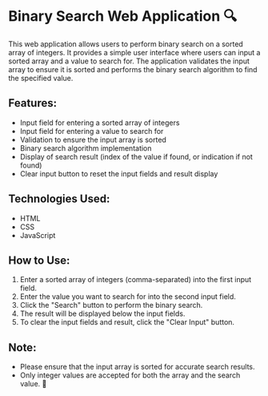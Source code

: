 # Binary Search Web Application 🔍

This web application allows users to perform binary search on a sorted array of integers. It provides a simple user interface where users can input a sorted array and a value to search for. The application validates the input array to ensure it is sorted and performs the binary search algorithm to find the specified value.

## Features:
- Input field for entering a sorted array of integers
- Input field for entering a value to search for
- Validation to ensure the input array is sorted
- Binary search algorithm implementation
- Display of search result (index of the value if found, or indication if not found)
- Clear input button to reset the input fields and result display

## Technologies Used:
- HTML
- CSS
- JavaScript

## How to Use:
1. Enter a sorted array of integers (comma-separated) into the first input field.
2. Enter the value you want to search for into the second input field.
3. Click the "Search" button to perform the binary search.
4. The result will be displayed below the input fields.
5. To clear the input fields and result, click the "Clear Input" button.

## Note:
- Please ensure that the input array is sorted for accurate search results.
- Only integer values are accepted for both the array and the search value. 🧮
